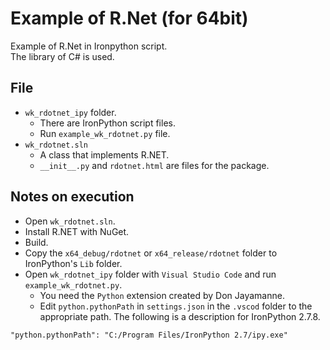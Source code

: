 # Example of R.Net (for 64bit)

Example of R.Net in Ironpython script.  
The library of C# is used.

## File

* `wk_rdotnet_ipy` folder.
  * There are IronPython script files.
  * Run `example_wk_rdotnet.py` file.
* `wk_rdotnet.sln`
  * A class that implements R.NET.
  * `__init__.py` and `rdotnet.html` are files for the package.

## Notes on execution

* Open `wk_rdotnet.sln`.
* Install R.NET with NuGet.
* Build.
* Copy the `x64_debug/rdotnet` or `x64_release/rdotnet` folder to IronPython's `Lib` folder.
* Open `wk_rdotnet_ipy` folder with `Visual Studio Code` and run `example_wk_rdotnet.py`.
  * You need the `Python` extension created by Don Jayamanne.
  * Edit `python.pythonPath` in `settings.json` in the `.vscod` folder to the appropriate path. The following is a description for IronPython 2.7.8.

```
"python.pythonPath": "C:/Program Files/IronPython 2.7/ipy.exe"
```
